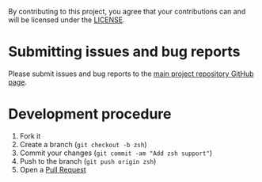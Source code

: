 By contributing to this project, you agree that your contributions can
and will be licensed under the [LICENSE][2].

# Submitting issues and bug reports

Please submit issues and bug reports to the
[main project repository GitHub page][1].

# Development procedure

1. Fork it
2. Create a branch (`git checkout -b zsh`)
7. Commit your changes (`git commit -am "Add zsh support"`)
8. Push to the branch (`git push origin zsh`)
9. Open a [Pull Request][3]

[1]:https://github.com/ryantm/dotfiles/issues
[2]:https://github.com/ryantm/dotfiles/blob/master/LICENSE.md
[3]:https://github.com/ryantm/dotfiles/pulls
